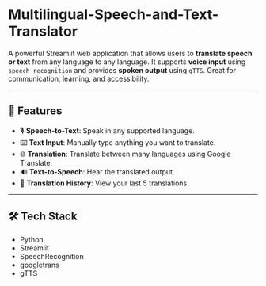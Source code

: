 # Multilingual-Speech-and-Text-Translator

A powerful Streamlit web application that allows users to **translate speech or text** from any language to any language. It supports **voice input** using `speech_recognition` and provides **spoken output** using `gTTS`. Great for communication, learning, and accessibility.

---

## 🚀 Features

- 🎙️ **Speech-to-Text**: Speak in any supported language.
- ⌨️ **Text Input**: Manually type anything you want to translate.
- 🌐 **Translation**: Translate between many languages using Google Translate.
- 🔊 **Text-to-Speech**: Hear the translated output.
- 📜 **Translation History**: View your last 5 translations.

---

## 🛠️ Tech Stack

- Python
- Streamlit
- SpeechRecognition
- googletrans
- gTTS
